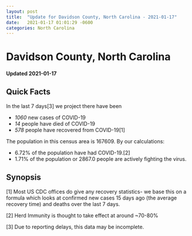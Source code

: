 ```yaml
---
layout: post
title:  "Update for Davidson County, North Carolina - 2021-01-17"
date:   2021-01-17 01:01:29 -0600
categories: North Carolina
---
```


# Davidson County, North Carolina
#### Updated 2021-01-17

## Quick Facts

In the last 7 days[3] we project there have been
- *1060* new cases of COVID-19
- *14* people have died of COVID-19
- *578* people have recovered from COVID-19[1]

The population in this census area is 167609. By our calculations:
- 6.72% of the population have had COVID-19.[2]
- 1.71% of the population or 2867.0 people are actively fighting the virus.

## Synopsis




[1] Most US CDC offices do give any recovery statistics- we base this on a formula which looks at confirmed new cases
15 days ago (the average recovery time) and deaths over the last 7 days.

[2] Herd Immunity is thought to take effect at around ~70-80%

[3] Due to reporting delays, this data may be incomplete.
 
    